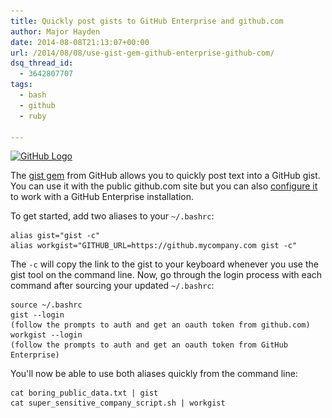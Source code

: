 ```yaml
---
title: Quickly post gists to GitHub Enterprise and github.com
author: Major Hayden
date: 2014-08-08T21:13:07+00:00
url: /2014/08/08/use-gist-gem-github-enterprise-github-com/
dsq_thread_id:
  - 3642807707
tags:
  - bash
  - github
  - ruby

---
```

[<img src="/wp-content/uploads/2014/08/github-150x150.png" alt="GitHub Logo" width="150" height="150" class="alignright size-thumbnail wp-image-5124" srcset="/wp-content/uploads/2014/08/github-150x150.png 150w, /wp-content/uploads/2014/08/github-300x300.png 300w, /wp-content/uploads/2014/08/github.png 560w" sizes="(max-width: 150px) 100vw, 150px" />][1]

The [gist gem][2] from GitHub allows you to quickly post text into a GitHub gist. You can use it with the public github.com site but you can also [configure it][3] to work with a GitHub Enterprise installation.

To get started, add two aliases to your `~/.bashrc`:

```
alias gist="gist -c"
alias workgist="GITHUB_URL=https://github.mycompany.com gist -c"
```


The `-c` will copy the link to the gist to your keyboard whenever you use the gist tool on the command line. Now, go through the login process with each command after sourcing your updated `~/.bashrc`:

```
source ~/.bashrc
gist --login
(follow the prompts to auth and get an oauth token from github.com)
workgist --login
(follow the prompts to auth and get an oauth token from GitHub Enterprise)
```


You'll now be able to use both aliases quickly from the command line:

```
cat boring_public_data.txt | gist
cat super_sensitive_company_script.sh | workgist
```


 [1]: /wp-content/uploads/2014/08/github.png
 [2]: https://github.com/defunkt/gist
 [3]: https://github.com/defunkt/gist#github-enterprise
